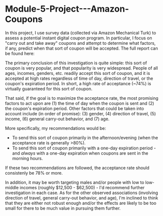 # Module-5-Project---Amazon-Coupons

In this project, I use survey data (collected via Amazon Mechanical Turk) to assess a potential instant digital coupon program. In particular, I focus on "carry out and take away" coupons and attempt to determine what factors, if any, predict when that sort of coupon will be accepted. The full report can be found here:

The primary conclusion of this investigation is quite simple: this sort of coupon is very popular, and that popularity is very widespread. People of all ages, incomes, genders, etc. readily accept this sort of coupon, and it is accepted at high rates regardless of time of day, direction of travel, or the coupon's expiration period. In short, a high rate of acceptance (~74%) is virtually guaranteed for this sort of coupon.

That said, if the goal is to maximize the acceptance rate, the most promising factors to act upon are (1) the time of day when the coupon is sent and (2) the coupon's expiration period. Other factors that could be taken into account include (in order of promise): (3) gender, (4) direction of travel, (5) income, (6) general carry-out behavior, and (7) age.  

More specifically, my recommendations would be:
- To send this sort of coupon primarily in the afternoon/evening (when the acceptance rate is generally >80%).
- To send this sort of coupon primarily with a one-day expiration period - and *always* with a one-day expiration when coupons are sent in the morning hours.

If these two recommendations are followed, the acceptance rate should consistenly be 78% or more.

In addition, it may be worth targeting males and/or people with low to low-middle incomes (roughly $12,500 - $62,500) - I'd recommend further investigation in each case. As for the other observed associations (involving direction of travel, general carry-out behavior, and age), I'm inclined to think that they are either not robust enough and/or the effects are likely to be too small for there to be much value in pursuing them further. 


